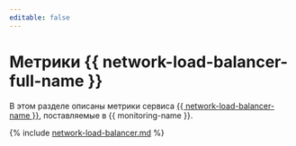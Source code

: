 ```yaml
---
editable: false
---
```


# Метрики {{ network-load-balancer-full-name }}

В этом разделе описаны метрики сервиса [{{ network-load-balancer-name }}](../../network-load-balancer/), поставляемые в {{ monitoring-name }}.

{% include [network-load-balancer.md](../../_includes/monitoring/metrics-ref/network-load-balancer.md) %}